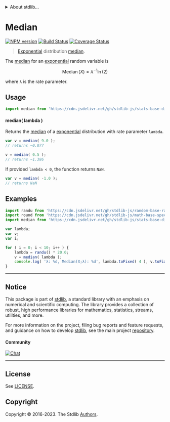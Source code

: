 <!--

@license Apache-2.0

Copyright (c) 2018 The Stdlib Authors.

Licensed under the Apache License, Version 2.0 (the "License");
you may not use this file except in compliance with the License.
You may obtain a copy of the License at

   http://www.apache.org/licenses/LICENSE-2.0

Unless required by applicable law or agreed to in writing, software
distributed under the License is distributed on an "AS IS" BASIS,
WITHOUT WARRANTIES OR CONDITIONS OF ANY KIND, either express or implied.
See the License for the specific language governing permissions and
limitations under the License.

-->


<details>
  <summary>
    About stdlib...
  </summary>
  <p>We believe in a future in which the web is a preferred environment for numerical computation. To help realize this future, we've built stdlib. stdlib is a standard library, with an emphasis on numerical and scientific computation, written in JavaScript (and C) for execution in browsers and in Node.js.</p>
  <p>The library is fully decomposable, being architected in such a way that you can swap out and mix and match APIs and functionality to cater to your exact preferences and use cases.</p>
  <p>When you use stdlib, you can be absolutely certain that you are using the most thorough, rigorous, well-written, studied, documented, tested, measured, and high-quality code out there.</p>
  <p>To join us in bringing numerical computing to the web, get started by checking us out on <a href="https://github.com/stdlib-js/stdlib">GitHub</a>, and please consider <a href="https://opencollective.com/stdlib">financially supporting stdlib</a>. We greatly appreciate your continued support!</p>
</details>

# Median

[![NPM version][npm-image]][npm-url] [![Build Status][test-image]][test-url] [![Coverage Status][coverage-image]][coverage-url] <!-- [![dependencies][dependencies-image]][dependencies-url] -->

> [Exponential][exponential-distribution] distribution [median][median].

<!-- Section to include introductory text. Make sure to keep an empty line after the intro `section` element and another before the `/section` close. -->

<section class="intro">

The [median][median] for an [exponential][exponential-distribution] random variable is

<!-- <equation class="equation" label="eq:exponential_median" align="center" raw="\operatorname{Median}\left( X \right) = \lambda^{−1} \ln(2)" alt="Median for an exponential distribution."> -->

```math
\mathop{\mathrm{Median}}\left( X \right) = \lambda^{−1} \ln(2)
```

<!-- <div class="equation" align="center" data-raw-text="\operatorname{Median}\left( X \right) = \lambda^{−1} \ln(2)" data-equation="eq:exponential_median">
    <img src="https://cdn.jsdelivr.net/gh/stdlib-js/stdlib@51534079fef45e990850102147e8945fb023d1d0/lib/node_modules/@stdlib/stats/base/dists/exponential/median/docs/img/equation_exponential_median.svg" alt="Median for an exponential distribution.">
    <br>
</div> -->

<!-- </equation> -->

where `λ` is the rate parameter.

</section>

<!-- /.intro -->

<!-- Package usage documentation. -->



<section class="usage">

## Usage

```javascript
import median from 'https://cdn.jsdelivr.net/gh/stdlib-js/stats-base-dists-exponential-median@deno/mod.js';
```

#### median( lambda )

Returns the [median][median] of a [exponential][exponential-distribution] distribution with rate parameter `lambda`.

```javascript
var v = median( 9.0 );
// returns ~0.077

v = median( 0.5 );
// returns ~1.386
```

If provided `lambda < 0`, the function returns `NaN`.

```javascript
var v = median( -1.0 );
// returns NaN
```

</section>

<!-- /.usage -->

<!-- Package usage notes. Make sure to keep an empty line after the `section` element and another before the `/section` close. -->

<section class="notes">

</section>

<!-- /.notes -->

<!-- Package usage examples. -->

<section class="examples">

## Examples

<!-- eslint no-undef: "error" -->

```javascript
import randu from 'https://cdn.jsdelivr.net/gh/stdlib-js/random-base-randu@deno/mod.js';
import round from 'https://cdn.jsdelivr.net/gh/stdlib-js/math-base-special-round@deno/mod.js';
import median from 'https://cdn.jsdelivr.net/gh/stdlib-js/stats-base-dists-exponential-median@deno/mod.js';

var lambda;
var v;
var i;

for ( i = 0; i < 10; i++ ) {
    lambda = randu() * 20.0;
    v = median( lambda );
    console.log( 'λ: %d, Median(X;λ): %d', lambda.toFixed( 4 ), v.toFixed( 4 ) );
}
```

</section>

<!-- /.examples -->

<!-- Section to include cited references. If references are included, add a horizontal rule *before* the section. Make sure to keep an empty line after the `section` element and another before the `/section` close. -->

<section class="references">

</section>

<!-- /.references -->

<!-- Section for related `stdlib` packages. Do not manually edit this section, as it is automatically populated. -->

<section class="related">

</section>

<!-- /.related -->

<!-- Section for all links. Make sure to keep an empty line after the `section` element and another before the `/section` close. -->


<section class="main-repo" >

* * *

## Notice

This package is part of [stdlib][stdlib], a standard library with an emphasis on numerical and scientific computing. The library provides a collection of robust, high performance libraries for mathematics, statistics, streams, utilities, and more.

For more information on the project, filing bug reports and feature requests, and guidance on how to develop [stdlib][stdlib], see the main project [repository][stdlib].

#### Community

[![Chat][chat-image]][chat-url]

---

## License

See [LICENSE][stdlib-license].


## Copyright

Copyright &copy; 2016-2023. The Stdlib [Authors][stdlib-authors].

</section>

<!-- /.stdlib -->

<!-- Section for all links. Make sure to keep an empty line after the `section` element and another before the `/section` close. -->

<section class="links">

[npm-image]: http://img.shields.io/npm/v/@stdlib/stats-base-dists-exponential-median.svg
[npm-url]: https://npmjs.org/package/@stdlib/stats-base-dists-exponential-median

[test-image]: https://github.com/stdlib-js/stats-base-dists-exponential-median/actions/workflows/test.yml/badge.svg?branch=main
[test-url]: https://github.com/stdlib-js/stats-base-dists-exponential-median/actions/workflows/test.yml?query=branch:main

[coverage-image]: https://img.shields.io/codecov/c/github/stdlib-js/stats-base-dists-exponential-median/main.svg
[coverage-url]: https://codecov.io/github/stdlib-js/stats-base-dists-exponential-median?branch=main

<!--

[dependencies-image]: https://img.shields.io/david/stdlib-js/stats-base-dists-exponential-median.svg
[dependencies-url]: https://david-dm.org/stdlib-js/stats-base-dists-exponential-median/main

-->

[chat-image]: https://img.shields.io/gitter/room/stdlib-js/stdlib.svg
[chat-url]: https://app.gitter.im/#/room/#stdlib-js_stdlib:gitter.im

[stdlib]: https://github.com/stdlib-js/stdlib

[stdlib-authors]: https://github.com/stdlib-js/stdlib/graphs/contributors

[umd]: https://github.com/umdjs/umd
[es-module]: https://developer.mozilla.org/en-US/docs/Web/JavaScript/Guide/Modules

[deno-url]: https://github.com/stdlib-js/stats-base-dists-exponential-median/tree/deno
[umd-url]: https://github.com/stdlib-js/stats-base-dists-exponential-median/tree/umd
[esm-url]: https://github.com/stdlib-js/stats-base-dists-exponential-median/tree/esm
[branches-url]: https://github.com/stdlib-js/stats-base-dists-exponential-median/blob/main/branches.md

[stdlib-license]: https://raw.githubusercontent.com/stdlib-js/stats-base-dists-exponential-median/main/LICENSE

[exponential-distribution]: https://en.wikipedia.org/wiki/Exponential_distribution

[median]: https://en.wikipedia.org/wiki/Median

</section>

<!-- /.links -->
